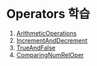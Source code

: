 # Operators 학습

1. [ArithmeticOperations](./ArithmeticOperations.kt)
2. [IncrementAndDecrement](./IncrementAndDecrement.kt) 
3. [TrueAndFalse](./TrueAndFalse.kt) 
4. [ComparingNumRelOper](./ComparingNumRelOper.kt) 
